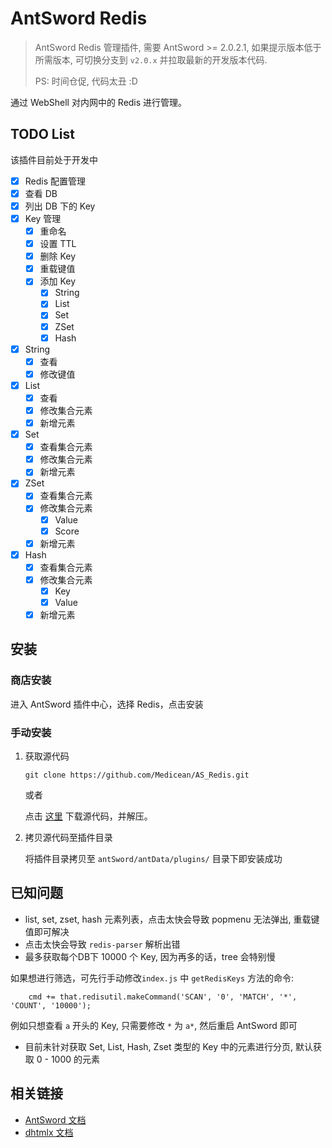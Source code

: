 # AntSword Redis

> AntSword Redis 管理插件, 需要 AntSword >= 2.0.2.1, 如果提示版本低于所需版本, 可切换分支到 `v2.0.x` 并拉取最新的开发版本代码.
>
> PS: 时间仓促, 代码太丑 :D

通过 WebShell 对内网中的 Redis 进行管理。

## TODO List

该插件目前处于开发中

- [x] Redis 配置管理
- [x] 查看 DB
- [x] 列出 DB 下的 Key
- [x] Key 管理
  - [x] 重命名
  - [x] 设置 TTL
  - [x] 删除 Key
  - [x] 重载键值
  - [x] 添加 Key
    - [x] String
    - [x] List
    - [x] Set
    - [x] ZSet
    - [x] Hash
- [x] String
  - [x] 查看
  - [x] 修改键值
- [x] List
  - [x] 查看
  - [x] 修改集合元素
  - [x] 新增元素
- [x] Set
  - [x] 查看集合元素
  - [x] 修改集合元素
  - [x] 新增元素
- [x] ZSet
  - [x] 查看集合元素
  - [x] 修改集合元素
    - [x] Value
    - [x] Score
  - [x] 新增元素
- [x] Hash
  - [x] 查看集合元素
  - [x] 修改集合元素
    - [x] Key
    - [x] Value
  - [x] 新增元素

## 安装

### 商店安装

进入 AntSword 插件中心，选择 Redis，点击安装

### 手动安装

1. 获取源代码

	```
	git clone https://github.com/Medicean/AS_Redis.git
	```
	
	或者
	
	点击 [这里](https://github.com/Medicean/AS_Redis/archive/master.zip) 下载源代码，并解压。

2. 拷贝源代码至插件目录

    将插件目录拷贝至 `antSword/antData/plugins/` 目录下即安装成功

## 已知问题

* list, set, zset, hash 元素列表，点击太快会导致 popmenu 无法弹出, 重载键值即可解决
* 点击太快会导致 `redis-parser` 解析出错
* 最多获取每个DB下 10000 个 Key, 因为再多的话，tree 会特别慢

如果想进行筛选，可先行手动修改`index.js` 中 `getRedisKeys` 方法的命令:

```
    cmd += that.redisutil.makeCommand('SCAN', '0', 'MATCH', '*', 'COUNT', '10000');
```
例如只想查看 `a` 开头的 Key, 只需要修改 `*` 为 `a*`, 然后重启 AntSword 即可 

* 目前未针对获取 Set, List, Hash, Zset 类型的 Key 中的元素进行分页, 默认获取 0 - 1000 的元素

## 相关链接

* [AntSword 文档](http://doc.uyu.us)
* [dhtmlx 文档](http://docs.dhtmlx.com/)
